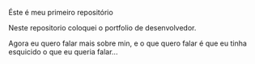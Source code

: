 Éste é meu primeiro repositório

Neste repositorio coloquei o portfolio de desenvolvedor.

Agora eu quero falar mais sobre min, e o que quero falar é que
eu tinha esquicido o que eu queria falar...